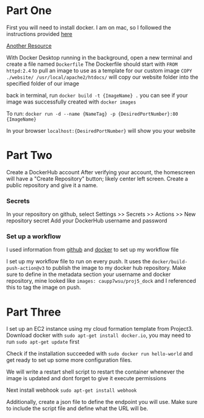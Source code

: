# Part One

First you will need to install docker. I am on mac, so I followed the instructions provided [here](https://docs.docker.com/desktop/install/mac-install/)

[Another Resource](https://www.theserverside.com/blog/Coffee-Talk-Java-News-Stories-and-Opinions/How-to-dockerize-Apache-httpd-web-servers)

With Docker Desktop running in the background, open a new terminal and create a file named `Dockerfile`
The Dockerfile should start with `FROM httpd:2.4` to pull an image to use as a template for our custom image
`COPY ./website/ /usr/local/apache2/htdocs/` will copy our website folder into the specified folder of our image

back in terminal, run `docker build -t {ImageName} .`
you can see if your image was successfully created with `docker images`

To run: `docker run -d --name {NameTag} -p {DesiredPortNumber}:80 {ImageName}`

In your browser `localhost:{DesiredPortNumber}` will show you your website

# Part Two

Create a DockerHub account
After verifying your account, the homescreen will have a "Create Repository" button; likely center left screen.
Create a public repository and give it a name.

### Secrets
In your repository on github, select Settings >> Secrets >> Actions >> New repository secret 
Add your DockerHub username and password

### Set up a workflow
I used information from [github](https://docs.github.com/en/actions/publishing-packages/publishing-docker-images#publishing-images-to-docker-hub) and [docker](https://docs.docker.com/build/ci/github-actions/) to set up my workflow file

I set up my workflow file to run on every push. It uses the `docker/build-push-action@v3` to publish the image to my docker hub repository. Make sure to define in the metadata section your username and docker repository, mine looked like `images: caupp7wsu/proj5_dock` and I referenced this to tag the image on push.

# Part Three

I set up an EC2 instance using my cloud formation template from Project3.
Download docker with `sudo apt-get install docker.io`, you may need to run `sudo apt-get update` first

Check if the installation succeeded with `sudo docker run hello-world` and get ready to set up some more configuration files.

We will write a restart shell script to restart the container whenever the image is updated and dont forget to give it execute permissions

Next install webhook `sudo apt-get install webhook` 

Additionally, create a json file to define the endpoint you will use. Make sure to include the script file and define what the URL will be.